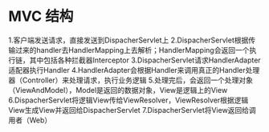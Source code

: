 # MVC 结构

1.客户端发送请求，直接发送到DispacherServlet上
2.DispacherServlet根据传输过来的handler去HandlerMapping上去解析；HandlerMapping会返回一个执行链，其中包括各种拦截器Interceptor
3.DispacherServlet请求HandlerAdapter适配器执行Handler
4.HandlerAdapter会根据Handler来调用真正的Handler处理器（Controller）来处理请求，执行业务逻辑
5.处理完后，会返回一个处理对象（ViewAndModel），Model是返回的数据对象，View是逻辑上的View
6.DispacherServlet将逻辑View传给ViewResolver，ViewResolver根据逻辑View生成View并返回给DispacherServlet
7.DispacherServlet将View返回给调用者（Web）
